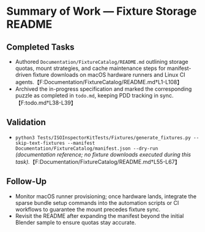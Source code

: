 # Summary of Work — Fixture Storage README

## Completed Tasks

- Authored `Documentation/FixtureCatalog/README.md` outlining storage quotas, mount strategies, and cache maintenance steps for manifest-driven fixture downloads on macOS hardware runners and Linux CI agents.【F:Documentation/FixtureCatalog/README.md†L1-L108】
- Archived the in-progress specification and marked the corresponding puzzle as completed in `todo.md`, keeping PDD tracking in sync.【F:todo.md†L38-L39】

## Validation

- `python3 Tests/ISOInspectorKitTests/Fixtures/generate_fixtures.py --skip-text-fixtures --manifest Documentation/FixtureCatalog/manifest.json --dry-run` *(documentation reference; no fixture downloads executed during this task).*【F:Documentation/FixtureCatalog/README.md†L55-L67】

## Follow-Up

- Monitor macOS runner provisioning; once hardware lands, integrate the sparse bundle setup commands into the automation scripts or CI workflows to guarantee the mount precedes fixture sync.
- Revisit the README after expanding the manifest beyond the initial Blender sample to ensure quotas stay accurate.

